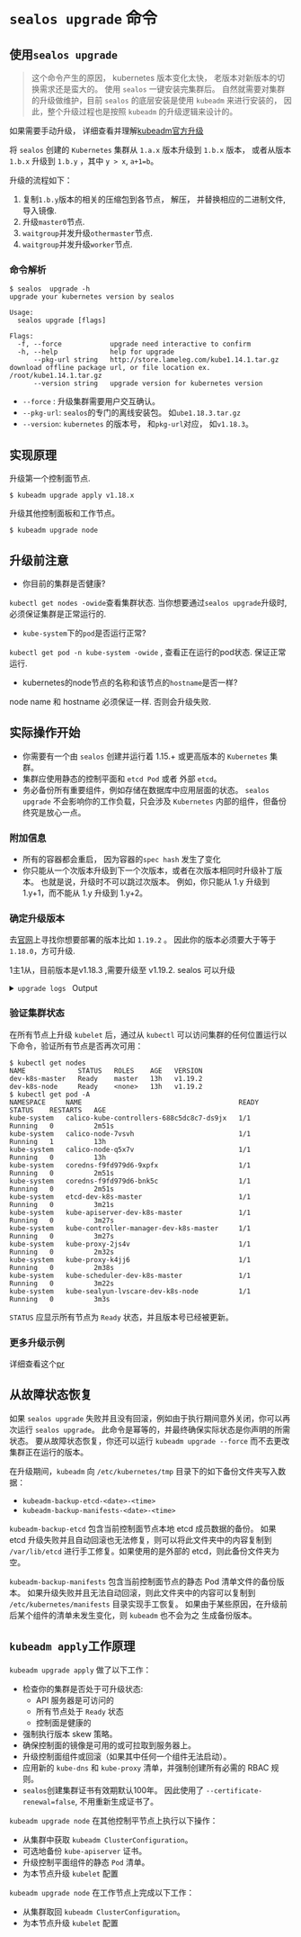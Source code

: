 # `sealos upgrade` 命令

## 使用`sealos upgrade`

> 这个命令产生的原因， kubernetes 版本变化太快， 老版本对新版本的切换需求还是蛮大的。 使用 `sealos` 一键安装完集群后。
> 自然就需要对集群的升级做维护，目前 `sealos` 的底层安装是使用 `kubeadm` 来进行安装的， 因此，整个升级过程也是按照 `kubeadm` 的升级逻辑来设计的。

如果需要手动升级， 详细查看并理解[kubeadm官方升级](https://kubernetes.io/zh/docs/tasks/administer-cluster/kubeadm/kubeadm-upgrade/)

将 `sealos` 创建的 `Kubernetes` 集群从 `1.a.x` 版本升级到 `1.b.x` 版本， 或者从版本 `1.b.x` 升级到 `1.b.y` ，其中 `y > x`,  `a+1=b`。

升级的流程如下：

1. 复制`1.b.y`版本的相关的压缩包到各节点， 解压， 并替换相应的二进制文件, 导入镜像.
2. 升级`master0`节点.
3. `waitgroup`并发升级`othermaster`节点.
4. `waitgroup`并发升级`worker`节点.

### 命令解析

```shell
$ sealos  upgrade -h
upgrade your kubernetes version by sealos

Usage:
  sealos upgrade [flags]

Flags:
  -f, --force            upgrade need interactive to confirm
  -h, --help             help for upgrade
      --pkg-url string   http://store.lameleg.com/kube1.14.1.tar.gz download offline package url, or file location ex. /root/kube1.14.1.tar.gz
      --version string   upgrade version for kubernetes version
```

- `--force` : 升级集群需要用户交互确认。 
- `--pkg-url`: `sealos`的专门的离线安装包。 如`ube1.18.3.tar.gz`
- `--version`:  `kubernetes` 的版本号， 和`pkg-url`对应， 如`v1.18.3`。

## 实现原理

升级第一个控制面节点.

```shell
$ kubeadm upgrade apply v1.18.x
```

升级其他控制面板和工作节点。

```shell
$ kubeadm upgrade node
```

## 升级前注意

- 你目前的集群是否健康? 

`kubectl get nodes -owide`查看集群状态. 当你想要通过`sealos upgrade`升级时, 必须保证集群是正常运行的.

- `kube-system`下的`pod`是否运行正常? 

`kubectl get pod -n kube-system -owide` , 查看正在运行的pod状态. 保证正常运行.

- kubernetes的node节点的名称和该节点的`hostname`是否一样? 

node name 和 hostname 必须保证一样. 否则会升级失败. 

## 实际操作开始

- 你需要有一个由 `sealos` 创建并运行着 1.15.+ 或更高版本的 `Kubernetes` 集群。
- 集群应使用静态的控制平面和 `etcd Pod` 或者 外部 `etcd`。
- 务必备份所有重要组件，例如存储在数据库中应用层面的状态。 `sealos upgrade` 不会影响你的工作负载，只会涉及 `Kubernetes` 内部的组件，但备份终究是放心一点。

### 附加信息

- 所有的容器都会重启， 因为容器的`spec hash` 发生了变化
- 你只能从一个次版本升级到下一个次版本，或者在次版本相同时升级补丁版本。 也就是说，升级时不可以跳过次版本。 例如，你只能从 1.y 升级到 1.y+1，而不能从 1.y 升级到 1.y+2。

### 确定升级版本

去[官网](http://store.lameleg.com/)上寻找你想要部署的版本比如 `1.19.2` 。 因此你的版本必须要大于等于`1.18.0`，方可升级.

1主1从，目前版本是v1.18.3 ,需要升级至 v1.19.2. sealos 可以升级

<details><summary><code>upgrade logs </code> Output</summary><br><pre>

```
$  kubectl get nodes
NAME             STATUS   ROLES    AGE     VERSION
dev-k8s-master   Ready    master   3h49m   v1.18.3
dev-k8s-node     Ready    <none>   3h48m   v1.18.3
$ sealos upgrade --version v1.19.2 --pkg-url /root/kube1.19.2.tar.gz -f | tee -a upgrade.1183-1192.log 
09:45:06 [INFO] [ssh.go:12] [ssh][192.168.160.243:22] hostname
09:45:17 [DEBG] [ssh.go:24] [ssh][192.168.160.243:22]command result is: dev-k8s-master

09:45:17 [INFO] [ssh.go:12] [ssh][192.168.160.244:22] hostname
09:45:18 [DEBG] [ssh.go:24] [ssh][192.168.160.244:22]command result is: dev-k8s-node

09:45:48 [INFO] [ssh.go:57] [ssh][192.168.160.244:22] mkdir -p /root || true
09:45:48 [INFO] [ssh.go:57] [ssh][192.168.160.243:22] mkdir -p /root || true
09:45:48 [DEBG] [download.go:29] [192.168.160.244:22]please wait for mkDstDir
09:45:48 [INFO] [ssh.go:12] [ssh][192.168.160.244:22] ls -l /root/kube1.19.2.tar.gz 2>/dev/null |wc -l
09:45:48 [DEBG] [download.go:29] [192.168.160.243:22]please wait for mkDstDir
09:45:48 [INFO] [ssh.go:12] [ssh][192.168.160.243:22] ls -l /root/kube1.19.2.tar.gz 2>/dev/null |wc -l
09:45:49 [DEBG] [ssh.go:24] [ssh][192.168.160.244:22]command result is: 1

09:45:49 [WARN] [download.go:35] [192.168.160.244:22]SendPackage: file is exist
09:45:49 [DEBG] [download.go:44] [192.168.160.244:22]please wait for after hook
09:45:49 [INFO] [ssh.go:57] [ssh][192.168.160.244:22] cd /root && rm -rf kube && tar zxvf kube1.19.2.tar.gz  && cd /root/kube/shell && rm -f ../bin/sealos && (docker load -i ../images/images.tar || true) && cp -f ../bin/* /usr/bin/ 
09:45:49 [DEBG] [ssh.go:24] [ssh][192.168.160.243:22]command result is: 1

09:45:49 [WARN] [download.go:35] [192.168.160.243:22]SendPackage: file is exist
09:45:49 [DEBG] [download.go:44] [192.168.160.243:22]please wait for after hook
09:45:49 [INFO] [ssh.go:57] [ssh][192.168.160.243:22] cd /root && rm -rf kube && tar zxvf kube1.19.2.tar.gz  && cd /root/kube/shell && rm -f ../bin/sealos && (docker load -i ../images/images.tar || true) && cp -f ../bin/* /usr/bin/ 
09:45:49 [INFO] [ssh.go:50] [192.168.160.244:22] kube/
09:45:50 [INFO] [ssh.go:50] [192.168.160.243:22] kube/
09:45:50 [INFO] [ssh.go:50] [192.168.160.243:22] kube/shell/master.sh
09:45:50 [INFO] [ssh.go:50] [192.168.160.243:22] kube/shell/docker.sh
09:46:03 [INFO] [ssh.go:50] [192.168.160.243:22] kube/bin/kubectl
09:46:08 [INFO] [ssh.go:50] [192.168.160.243:22] kube/bin/crictl
09:46:12 [INFO] [ssh.go:50] [192.168.160.243:22] kube/bin/conntrack
09:46:12 [INFO] [ssh.go:50] [192.168.160.243:22] kube/bin/kubeadm
09:46:14 [INFO] [ssh.go:50] [192.168.160.243:22] kube/bin/kubelet-pre-start.sh
09:46:14 [INFO] [ssh.go:50] [192.168.160.243:22] kube/conf/kubeadm.yaml
09:46:14 [INFO] [ssh.go:50] [192.168.160.243:22] kube/docker/docker.tgz
09:46:18 [INFO] [ssh.go:50] [192.168.160.243:22] kube/docker/README.md
09:46:34 [INFO] [ssh.go:50] [192.168.160.244:22] kube/bin/kubectl
09:46:35 [INFO] [ssh.go:50] [192.168.160.244:22] kube/bin/crictl
09:46:40 [INFO] [ssh.go:50] [192.168.160.244:22] kube/bin/conntrack
09:46:40 [INFO] [ssh.go:50] [192.168.160.244:22] kube/bin/kubeadm
09:46:58 [INFO] [ssh.go:50] [192.168.160.244:22] kube/bin/kubelet-pre-start.sh
09:46:58 [INFO] [ssh.go:50] [192.168.160.244:22] kube/conf/kubeadm.yaml
09:47:28 [INFO] [ssh.go:50] [192.168.160.244:22] kube/docker/README.md
09:48:19 [INFO] [ssh.go:50] [192.168.160.243:22] kube/images/README.md
09:49:05 [INFO] [ssh.go:50] [192.168.160.243:22] Loaded image: fanux/lvscare:latest
09:49:05 [INFO] [ssh.go:50] [192.168.160.243:22] Loaded image: calico/node:v3.8.2
09:49:05 [INFO] [ssh.go:50] [192.168.160.243:22] Loaded image: calico/cni:v3.8.2
09:49:05 [INFO] [ssh.go:50] [192.168.160.243:22] Loaded image: calico/kube-controllers:v3.8.2
09:49:05 [INFO] [ssh.go:50] [192.168.160.243:22] Loaded image: k8s.gcr.io/kube-proxy:v1.19.2
09:49:05 [INFO] [ssh.go:50] [192.168.160.243:22] Loaded image: k8s.gcr.io/kube-apiserver:v1.19.2
09:49:05 [INFO] [ssh.go:50] [192.168.160.243:22] Loaded image: k8s.gcr.io/kube-scheduler:v1.19.2
09:49:05 [INFO] [ssh.go:50] [192.168.160.243:22] Loaded image: calico/pod2daemon-flexvol:v3.8.2
09:49:05 [INFO] [ssh.go:50] [192.168.160.243:22] Loaded image: k8s.gcr.io/kube-controller-manager:v1.19.2
09:49:05 [INFO] [ssh.go:50] [192.168.160.243:22] Loaded image: k8s.gcr.io/etcd:3.4.13-0
09:49:05 [INFO] [ssh.go:50] [192.168.160.243:22] Loaded image: k8s.gcr.io/coredns:1.7.0
09:50:08 [INFO] [ssh.go:50] [192.168.160.244:22] kube/images/README.md
09:50:53 [INFO] [ssh.go:50] [192.168.160.244:22] Loaded image: fanux/lvscare:latest
09:50:53 [INFO] [ssh.go:50] [192.168.160.244:22] Loaded image: k8s.gcr.io/pause:3.2
09:50:53 [INFO] [ssh.go:50] [192.168.160.244:22] Loaded image: calico/node:v3.8.2
09:50:53 [INFO] [ssh.go:50] [192.168.160.244:22] Loaded image: calico/cni:v3.8.2
09:50:53 [INFO] [ssh.go:50] [192.168.160.244:22] Loaded image: calico/kube-controllers:v3.8.2
70dc90064d8e: Loading layer  38.81MB/38.81MB
Loaded image: k8s.gcr.io/kube-proxy:v1.19.24:22] Loading layer  393.2kB/38.81MB
79d541cda6cb: Loading layer  3.041MB/3.041MB
e9933a1f21f5: Loading layer  1.734MB/1.734MB
77f46c47e69e: Loading layer  115.2MB/115.2MB
Loaded image: k8s.gcr.io/kube-apiserver:v1.19.2] 
ba332c8caa08: Loading layer  42.13MB/42.13MB
Loaded image: k8s.gcr.io/kube-scheduler:v1.19.2] 
09:51:29 [INFO] [ssh.go:50] [192.168.160.244:22] Loaded image: calico/pod2daemon-flexvol:v3.8.2
4d66a4f52b24: Loading layer  107.2MB/107.2MB
Loaded image: k8s.gcr.io/kube-controller-manager:v1.19.2
d72a74c56330: Loading layer  3.031MB/3.031MB
d61c79b29299: Loading layer   2.13MB/2.13MB
1a4e46412eb0: Loading layer  225.3MB/225.3MB
bfa5849f3d09: Loading layer   2.19MB/2.19MB
bb63b9467928: Loading layer  21.98MB/21.98MB
Loaded image: k8s.gcr.io/etcd:3.4.13-060.244:22] 
96d17b0b58a7: Loading layer  45.02MB/45.02MB
Loaded image: k8s.gcr.io/coredns:1.7.060.244:22] 
09:51:35 [ALRT] [upgrade.go:67] UpgradeMaster0
09:51:35 [ALRT] [upgrade.go:94] fist to drain node dev-k8s-master
09:51:35 [INFO] [ssh.go:57] [ssh][192.168.160.243:22] kubectl drain dev-k8s-master --ignore-daemonsets
09:51:38 [INFO] [ssh.go:50] [192.168.160.243:22] node/dev-k8s-master cordoned
09:51:38 [INFO] [ssh.go:50] [192.168.160.243:22] WARNING: ignoring DaemonSet-managed Pods: kube-system/calico-node-7vsvh, kube-system/kube-proxy-f5vcc
09:51:38 [INFO] [ssh.go:50] [192.168.160.243:22] evicting pod kube-system/coredns-66bff467f8-rfx86
09:52:08 [INFO] [ssh.go:50] [192.168.160.243:22] pod/coredns-66bff467f8-z2zpq evicted
09:52:08 [ALRT] [upgrade.go:102] second to exec kubeadm upgrade node on dev-k8s-master
09:52:08 [INFO] [ssh.go:57] [ssh][192.168.160.243:22] kubeadm upgrade apply --certificate-renewal=false  --yes v1.19.2
09:52:09 [INFO] [ssh.go:50] [192.168.160.243:22] [upgrade/config] Making sure the configuration is correct:
09:52:11 [INFO] [ssh.go:50] [192.168.160.243:22] W0924 09:52:11.037253  129003 kubelet.go:205] detected "systemd" as the Docker cgroup driver, the provided value "cgroupfs" in "KubeletConfiguration" will be overrided
09:52:11 [INFO] [ssh.go:50] [192.168.160.243:22] [preflight] Running pre-flight checks.
09:52:11 [INFO] [ssh.go:50] [192.168.160.243:22] [upgrade] Running cluster health checks
09:52:16 [INFO] [ssh.go:50] [192.168.160.243:22] [upgrade/version] You have chosen to change the cluster version to "v1.19.2"
09:52:16 [INFO] [ssh.go:50] [192.168.160.243:22] [upgrade/versions] Cluster version: v1.18.3
09:52:16 [INFO] [ssh.go:50] [192.168.160.243:22] [upgrade/prepull] Pulling images required for setting up a Kubernetes cluster
09:52:16 [INFO] [ssh.go:50] [192.168.160.243:22] [upgrade/apply] Upgrading your Static Pod-hosted control plane to version "v1.19.2"...
09:52:16 [INFO] [ssh.go:50] [192.168.160.243:22] Static pod: kube-apiserver-dev-k8s-master hash: 24a39fba2c7e2f71b2a1a965e28e43f7
09:52:16 [INFO] [ssh.go:50] [192.168.160.243:22] Static pod: kube-controller-manager-dev-k8s-master hash: a275fe1cd259aa3018f3f1d7c0e7a636
09:52:16 [INFO] [ssh.go:50] [192.168.160.243:22] Static pod: kube-scheduler-dev-k8s-master hash: 695b0d5342155481b9239a61ff533e4d
09:52:16 [INFO] [ssh.go:50] [192.168.160.243:22] [upgrade/etcd] Upgrading to TLS for etcd
09:52:26 [INFO] [ssh.go:50] [192.168.160.243:22] Static pod: etcd-dev-k8s-master hash: d4798542254a842faf3d6a0fb87d0ed6
09:52:26 [INFO] [ssh.go:50] [192.168.160.243:22] [upgrade/staticpods] Preparing for "etcd" upgrade
09:52:26 [INFO] [ssh.go:50] [192.168.160.243:22] [upgrade/staticpods] Moved new manifest to "/etc/kubernetes/manifests/etcd.yaml" and backed up old manifest to "/etc/kubernetes/tmp/kubeadm-backup-manifests-2020-09-24-09-52-16/etcd.yaml"
09:52:55 [INFO] [ssh.go:50] [192.168.160.243:22] Static pod: etcd-dev-k8s-master hash: d4798542254a842faf3d6a0fb87d0ed6
09:54:32 [INFO] [ssh.go:50] [192.168.160.243:22] Static pod: etcd-dev-k8s-master hash: 4c3c12c30b28ef42f86f638eb399f6cd
09:54:32 [INFO] [ssh.go:50] [192.168.160.243:22] [apiclient] Found 1 Pods for label selector component=etcd
09:54:38 [INFO] [ssh.go:50] [192.168.160.243:22] [upgrade/staticpods] Component "etcd" upgraded successfully!
09:54:38 [INFO] [ssh.go:50] [192.168.160.243:22] [upgrade/etcd] Waiting for etcd to become available
09:54:38 [INFO] [ssh.go:50] [192.168.160.243:22] [upgrade/staticpods] Writing new Static Pod manifests to "/etc/kubernetes/tmp/kubeadm-upgraded-manifests524365294"
09:54:38 [INFO] [ssh.go:50] [192.168.160.243:22] [upgrade/staticpods] Preparing for "kube-apiserver" upgrade
09:54:38 [INFO] [ssh.go:50] [192.168.160.243:22] Static pod: kube-apiserver-dev-k8s-master hash: 24a39fba2c7e2f71b2a1a965e28e43f7
09:54:45 [INFO] [ssh.go:50] [192.168.160.243:22] Static pod: kube-apiserver-dev-k8s-master hash: 24a39fba2c7e2f71b2a1a965e28e43f7
09:54:45 [INFO] [ssh.go:50] [192.168.160.243:22] Static pod: kube-apiserver-dev-k8s-master hash: 24a39fba2c7e2f71b2a1a965e28e43f7
09:54:45 [INFO] [ssh.go:50] [192.168.160.243:22] Static pod: kube-apiserver-dev-k8s-master hash: 82a2f948bad5b581cc911fa3bf28510e
09:54:45 [INFO] [ssh.go:50] [192.168.160.243:22] [apiclient] Found 1 Pods for label selector component=kube-apiserver
09:54:48 [INFO] [ssh.go:50] [192.168.160.243:22] [upgrade/staticpods] Component "kube-apiserver" upgraded successfully!
09:54:48 [INFO] [ssh.go:50] [192.168.160.243:22] Static pod: kube-controller-manager-dev-k8s-master hash: a275fe1cd259aa3018f3f1d7c0e7a636
09:54:49 [INFO] [ssh.go:50] [192.168.160.243:22] Static pod: kube-controller-manager-dev-k8s-master hash: 8e40ab517d1fc1b502ea4dc16d578e58
09:54:51 [INFO] [ssh.go:50] [192.168.160.243:22] [upgrade/staticpods] Component "kube-controller-manager" upgraded successfully!
09:54:51 [INFO] [ssh.go:50] [192.168.160.243:22] Static pod: kube-scheduler-dev-k8s-master hash: 695b0d5342155481b9239a61ff533e4d
09:54:51 [INFO] [ssh.go:50] [192.168.160.243:22] Static pod: kube-scheduler-dev-k8s-master hash: 93ed9f6b7a13fc84a2d5afc20ac0dee9
09:54:51 [INFO] [ssh.go:50] [192.168.160.243:22] [apiclient] Found 1 Pods for label selector component=kube-scheduler
09:54:53 [INFO] [ssh.go:50] [192.168.160.243:22] [upgrade/staticpods] Component "kube-scheduler" upgraded successfully!
09:54:53 [INFO] [ssh.go:50] [192.168.160.243:22] [upload-config] Storing the configuration used in ConfigMap "kubeadm-config" in the "kube-system" Namespace
09:54:54 [INFO] [ssh.go:50] [192.168.160.243:22] [kubelet] Creating a ConfigMap "kubelet-config-1.19" in namespace kube-system with the configuration for the kubelets in the cluster
09:54:54 [INFO] [ssh.go:50] [192.168.160.243:22] [kubelet-start] Writing kubelet configuration to file "/var/lib/kubelet/config.yaml"
09:54:54 [INFO] [ssh.go:50] [192.168.160.243:22] [bootstrap-token] configured RBAC rules to allow Node Bootstrap tokens to get nodes
09:54:54 [INFO] [ssh.go:50] [192.168.160.243:22] [bootstrap-token] configured RBAC rules to allow Node Bootstrap tokens to post CSRs in order for nodes to get long term certificate credentials
09:54:54 [INFO] [ssh.go:50] [192.168.160.243:22] [bootstrap-token] configured RBAC rules to allow the csrapprover controller automatically approve CSRs from a Node Bootstrap Token
09:54:54 [INFO] [ssh.go:50] [192.168.160.243:22] [bootstrap-token] configured RBAC rules to allow certificate rotation for all node client certificates in the cluster
09:54:56 [INFO] [ssh.go:50] [192.168.160.243:22] [addons] Applied essential addon: CoreDNS
09:54:57 [INFO] [ssh.go:50] [192.168.160.243:22] [addons] Applied essential addon: kube-proxy
09:54:57 [ALRT] [upgrade.go:116] third to restart kubelet on dev-k8s-master
09:54:57 [INFO] [ssh.go:57] [ssh][192.168.160.243:22] systemctl daemon-reload && systemctl restart kubelet
09:55:09 [ALRT] [upgrade.go:127] fourth to uncordon node, 10 seconds to wait for dev-k8s-master ready
09:55:19 [ALRT] [upgrade.go:132] fifth to judge dev-k8s-master nodes is ready
09:55:19 [ALRT] [upgrade.go:74] UpgradeNodes
09:55:19 [ALRT] [upgrade.go:94] fist to drain node dev-k8s-node
09:55:19 [INFO] [ssh.go:57] [ssh][192.168.160.243:22] kubectl drain dev-k8s-node --ignore-daemonsets
09:55:19 [INFO] [ssh.go:50] [192.168.160.243:22] node/dev-k8s-node cordoned
09:55:19 [INFO] [ssh.go:50] [192.168.160.243:22] WARNING: ignoring DaemonSet-managed Pods: kube-system/calico-node-q5x7v, kube-system/kube-proxy-5m9d2
09:55:19 [INFO] [ssh.go:50] [192.168.160.243:22] evicting pod kube-system/calico-kube-controllers-688c5dc8c7-xnr2h
09:55:19 [INFO] [ssh.go:50] [192.168.160.243:22] evicting pod kube-system/coredns-66bff467f8-t5rl8
09:55:23 [INFO] [ssh.go:50] [192.168.160.243:22] pod/coredns-66bff467f8-hcsmp evicted
09:55:23 [ALRT] [upgrade.go:102] second to exec kubeadm upgrade node on dev-k8s-node
09:55:23 [INFO] [ssh.go:57] [ssh][192.168.160.244:22] kubeadm upgrade node --certificate-renewal=false
09:55:26 [INFO] [ssh.go:50] [192.168.160.244:22] [upgrade] Reading configuration from the cluster...
09:55:29 [INFO] [ssh.go:50] [192.168.160.244:22] [preflight] Running pre-flight checks
09:55:29 [INFO] [ssh.go:50] [192.168.160.244:22] [kubelet-start] Writing kubelet configuration to file "/var/lib/kubelet/config.yaml"
09:55:29 [ALRT] [upgrade.go:116] third to restart kubelet on dev-k8s-node
09:55:29 [INFO] [ssh.go:57] [ssh][192.168.160.244:22] systemctl daemon-reload && systemctl restart kubelet
09:55:38 [ALRT] [upgrade.go:127] fourth to uncordon node, 10 seconds to wait for dev-k8s-node ready
09:55:48 [ALRT] [upgrade.go:132] fifth to judge dev-k8s-node nodes is ready

```

</pre></details>

### 验证集群状态

在所有节点上升级 `kubelet` 后，通过从 `kubectl` 可以访问集群的任何位置运行以下命令，验证所有节点是否再次可用：

```shell
$ kubectl get nodes
NAME             STATUS   ROLES    AGE   VERSION
dev-k8s-master   Ready    master   13h   v1.19.2
dev-k8s-node     Ready    <none>   13h   v1.19.2
$ kubectl get pod -A
NAMESPACE     NAME                                       READY   STATUS    RESTARTS   AGE
kube-system   calico-kube-controllers-688c5dc8c7-ds9jx   1/1     Running   0          2m51s
kube-system   calico-node-7vsvh                          1/1     Running   1          13h
kube-system   calico-node-q5x7v                          1/1     Running   0          13h
kube-system   coredns-f9fd979d6-9xpfx                    1/1     Running   0          2m51s
kube-system   coredns-f9fd979d6-bnk5c                    1/1     Running   0          2m51s
kube-system   etcd-dev-k8s-master                        1/1     Running   0          3m21s
kube-system   kube-apiserver-dev-k8s-master              1/1     Running   0          3m27s
kube-system   kube-controller-manager-dev-k8s-master     1/1     Running   0          3m27s
kube-system   kube-proxy-2js4v                           1/1     Running   0          2m32s
kube-system   kube-proxy-k4jj6                           1/1     Running   0          2m38s
kube-system   kube-scheduler-dev-k8s-master              1/1     Running   0          3m22s
kube-system   kube-sealyun-lvscare-dev-k8s-node          1/1     Running   0          3m3s
```

`STATUS` 应显示所有节点为 `Ready` 状态，并且版本号已经被更新。

### 更多升级示例

详细查看这个[pr](https://github.com/fanux/sealos/pull/481)

## 从故障状态恢复

如果 `sealos upgrade` 失败并且没有回滚，例如由于执行期间意外关闭，你可以再次运行 `sealos upgrade`。 此命令是幂等的，并最终确保实际状态是你声明的所需状态。 要从故障状态恢复，你还可以运行 `kubeadm upgrade --force` 而不去更改集群正在运行的版本。

在升级期间，`kubeadm` 向 `/etc/kubernetes/tmp` 目录下的如下备份文件夹写入数据：

- `kubeadm-backup-etcd-<date>-<time>`
- `kubeadm-backup-manifests-<date>-<time>`

`kubeadm-backup-etcd` 包含当前控制面节点本地 etcd 成员数据的备份。 如果 etcd 升级失败并且自动回滚也无法修复，则可以将此文件夹中的内容复制到 `/var/lib/etcd` 进行手工修复。如果使用的是外部的 etcd，则此备份文件夹为空。

`kubeadm-backup-manifests` 包含当前控制面节点的静态 Pod 清单文件的备份版本。 如果升级失败并且无法自动回滚，则此文件夹中的内容可以复制到 `/etc/kubernetes/manifests` 目录实现手工恢复。 如果由于某些原因，在升级前后某个组件的清单未发生变化，则 `kubeadm` 也不会为之 生成备份版本。

## `kubeadm apply`工作原理

`kubeadm upgrade apply` 做了以下工作：

- 检查你的集群是否处于可升级状态:
  - API 服务器是可访问的
  - 所有节点处于 `Ready` 状态
  - 控制面是健康的
- 强制执行版本 skew 策略。
- 确保控制面的镜像是可用的或可拉取到服务器上。
- 升级控制面组件或回滚（如果其中任何一个组件无法启动）。
- 应用新的 `kube-dns` 和 `kube-proxy` 清单，并强制创建所有必需的 RBAC 规则。
- `sealos`创建集群证书有效期默认100年。 因此使用了 `--certificate-renewal=false`, 不用重新生成证书了。

`kubeadm upgrade node` 在其他控制平节点上执行以下操作：

- 从集群中获取 `kubeadm ClusterConfiguration`。
- 可选地备份 `kube-apiserver` 证书。
- 升级控制平面组件的静态 `Pod` 清单。
- 为本节点升级 `kubelet` 配置

`kubeadm upgrade node` 在工作节点上完成以下工作：

- 从集群取回 `kubeadm ClusterConfiguration`。
- 为本节点升级 `kubelet` 配置

